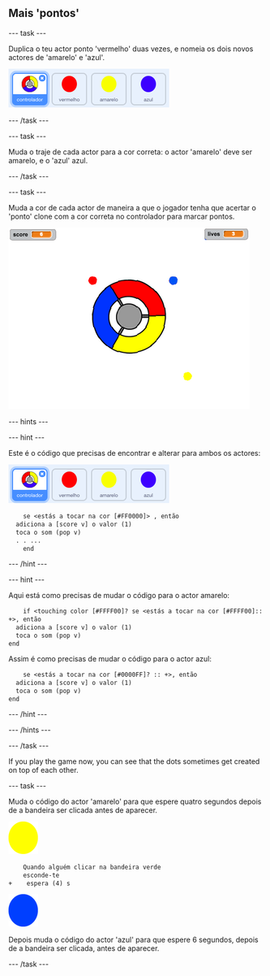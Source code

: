 ## Mais 'pontos'

\--- task \---

Duplica o teu actor ponto 'vermelho' duas vezes, e nomeia os dois novos actores de 'amarelo' e 'azul'.

![captura de ecrã](images/dots-more-dots.png)

\--- /task \---

\--- task \---

Muda o traje de cada actor para a cor correta: o actor 'amarelo' deve ser amarelo, e o 'azul' azul.

\--- /task \---

\--- task \---

Muda a cor de cada actor de maneira a que o jogador tenha que acertar o 'ponto' clone com a cor correta no controlador para marcar pontos.

![captura de ecrã](images/dots-all-test.png)

\--- hints \---

\--- hint \---

Este é o código que precisas de encontrar e alterar para ambos os actores:

![captura de ecrã](images/dots-more-dots.png)

```blocks3
    se <estás a tocar na cor [#FF0000]> , então 
  adiciona a [score v] o valor (1)
  toca o som (pop v)
  . . ...
    end
```

\--- /hint \---

\--- hint \---

Aqui está como precisas de mudar o código para o actor amarelo:

```blocks3
    if <touching color [#FFFF00]? se <estás a tocar na cor [#FFFF00]:: +>, então 
  adiciona a [score v] o valor (1)
  toca o som (pop v)
end
```

Assim é como precisas de mudar o código para o actor azul:

```blocks3
    se <estás a tocar na cor [#0000FF]? :: +>, então 
  adiciona a [score v] o valor (1)
  toca o som (pop v)
end
```

\--- /hint \---

\--- /hints \---

\--- /task \---

If you play the game now, you can see that the dots sometimes get created on top of each other.

\--- task \---

Muda o código do actor 'amarelo' para que espere quatro segundos depois de a bandeira ser clicada antes de aparecer.

![Ponto amarelo](images/yellow-sprite.png)

```blocks3
    Quando alguém clicar na bandeira verde
    esconde-te
+    espera (4) s
```

![Ponto azul](images/blue-sprite.png)

Depois muda o código do actor 'azul' para que espere 6 segundos, depois de a bandeira ser clicada, antes de aparecer.

\--- /task \---